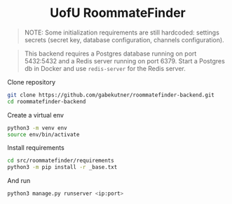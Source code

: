 <div align="center">
  <h1>
    UofU RoommateFinder
  </h1>
</div>



>NOTE: Some initialization requirements are still hardcoded: settings secrets (secret key, database configuration, channels configuration).

>This backend requires a Postgres database running on port 5432:5432 and a Redis server running on port 6379. Start a Postgres db in Docker and use `redis-server` for the Redis server.

Clone repository

```bash
git clone https://github.com/gabekutner/roommatefinder-backend.git
cd roommatefinder-backend
```

Create a virtual env

```bash
python3 -m venv env
source env/bin/activate
```

Install requirements

```bash
cd src/roommatefinder/requirements
python3 -m pip install -r _base.txt
```

And run

```bash
python3 manage.py runserver <ip:port>
```
